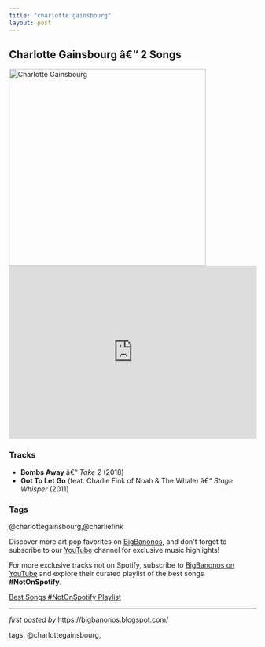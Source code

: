```yaml
---
title: "charlotte gainsbourg"
layout: post
---
```

<h2>Charlotte Gainsbourg â€“ 2 Songs</h2> <div > <img src="https://f4.bcbits.com/img/0024142629_10.jpg" alt="Charlotte Gainsbourg" width="400" />
</div> <iframe src="https://open.spotify.com/embed/playlist/5dynOoLvh1b9zzEynWyotD?utm_source=generator" width="100%" height="352" frameborder="0" allowfullscreen="" allow="autoplay; clipboard-write; encrypted-media; fullscreen; picture-in-picture" loading="lazy"></iframe> <h3>Tracks</h3>
<ul> <li><strong>Bombs Away</strong> â€“ <em>Take 2</em> (2018)</li> <li><strong>Got To Let Go</strong> (feat. Charlie Fink of Noah & The Whale) â€“ <em>Stage Whisper</em> (2011)</li>
</ul> <h3>Tags</h3>
<p>@charlottegainsbourg,@charliefink</p> <p>Discover more art pop favorites on <a href="https://bigbanonos.blogspot.com/" target="_blank">BigBanonos</a>, and don't forget to subscribe to our <a href="https://www.youtube.com/@BigBanonos" target="_blank">YouTube</a> channel for exclusive music highlights!</p>


<!--Subscribe and Playlist Links-->
<div>
    <p>For more exclusive tracks not on Spotify, subscribe to <a href="https://www.youtube.com/@BigBanonos" target="_blank">BigBanonos on YouTube</a> and explore their curated playlist of the best songs <strong>#NotOnSpotify</strong>.</p>
    <p><a href="https://www.youtube.com/playlist?list=PLtuNtuTatqI0kFahUCbtbfenC_ET5O_tr" target="_blank">Best Songs #NotOnSpotify Playlist<br /></a></p></div>

<hr />

<p><em>first posted by</em> <a href="https://bigbanonos.blogspot.com/" rel="noopener" target="_new">https://bigbanonos.blogspot.com/</a></p>

<p>tags: @charlottegainsbourg,</p>
